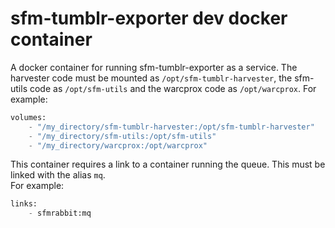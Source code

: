 # sfm-tumblr-exporter dev docker container

A docker container for running sfm-tumblr-exporter as a service.
The harvester code must be mounted as `/opt/sfm-tumblr-harvester`, the sfm-utils code as `/opt/sfm-utils` and the warcprox code as `/opt/warcprox`.
For example:

```python
volumes:
    - "/my_directory/sfm-tumblr-harvester:/opt/sfm-tumblr-harvester"
    - "/my_directory/sfm-utils:/opt/sfm-utils"
    - "/my_directory/warcprox:/opt/warcprox"
```

This container requires a link to a container running the queue. This must be linked with the alias `mq`.  
For example:

```python
links:
    - sfmrabbit:mq
```

